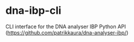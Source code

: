 # dna-ibp-cli
CLI interface for the DNA analyser IBP Python API (https://github.com/patrikkaura/dna-analyser-ibp/)
